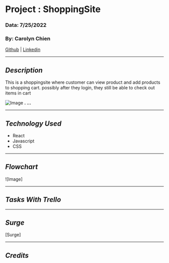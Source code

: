# Project : ShoppingSite

### Data: 7/25/2022

### By: Carolyn Chien

[Github](https://github.com/Carolynchien) |
[Linkedin](https://www.linkedin.com/in/yin-ting-chien-6a14b8161/)

---

## _*Description*_

This is a shoppingsite where customer can view product and add products to shopping cart. possibly after they login, they still be able to check out items in cart

![Image](https://www.monsterinsights.com/wp-content/uploads/2019/11/breathtaking-online-shopping-statistics-you-never-knew.png)
**. ...**

---

## _*Technology Used*_

- React
- Javascript
- CSS

---

## _*Flowchart*_

![Image]

---

## _*Tasks With Trello*_

---

## _*Surge*_

[Surge]

---

## _*Credits*_

####
